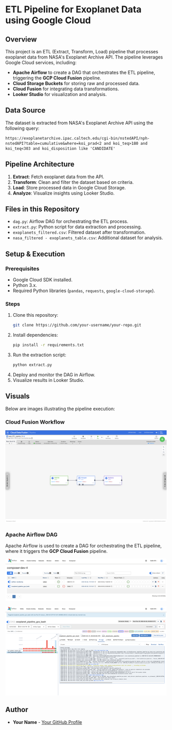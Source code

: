 # ETL Pipeline for Exoplanet Data using Google Cloud

## Overview
This project is an ETL (Extract, Transform, Load) pipeline that processes exoplanet data from NASA's Exoplanet Archive API. The pipeline leverages Google Cloud services, including:

- **Apache Airflow** to create a DAG that orchestrates the ETL pipeline, triggering the **GCP Cloud Fusion** pipeline.
- **Cloud Storage Buckets** for storing raw and processed data.
- **Cloud Fusion** for integrating data transformations.
- **Looker Studio** for visualization and analysis.

## Data Source
The dataset is extracted from NASA's Exoplanet Archive API using the following query:

```
https://exoplanetarchive.ipac.caltech.edu/cgi-bin/nstedAPI/nph-nstedAPI?table=cumulative&where=koi_prad<2 and koi_teq>180 and koi_teq<303 and koi_disposition like 'CANDIDATE'
```

## Pipeline Architecture
1. **Extract**: Fetch exoplanet data from the API.
2. **Transform**: Clean and filter the dataset based on criteria.
3. **Load**: Store processed data in Google Cloud Storage.
4. **Analyze**: Visualize insights using Looker Studio.

## Files in this Repository
- `dag.py`: Airflow DAG for orchestrating the ETL process.
- `extract.py`: Python script for data extraction and processing.
- `exoplanets_filtered.csv`: Filtered dataset after transformation.
- `nasa_filtered - exoplanets_table.csv`: Additional dataset for analysis.

## Setup & Execution
### Prerequisites
- Google Cloud SDK installed.
- Python 3.x.
- Required Python libraries (`pandas`, `requests`, `google-cloud-storage`).

### Steps
1. Clone this repository:
   ```sh
   git clone https://github.com/your-username/your-repo.git
   ```
2. Install dependencies:
   ```sh
   pip install -r requirements.txt
   ```
3. Run the extraction script:
   ```sh
   python extract.py
   ```
4. Deploy and monitor the DAG in Airflow.
5. Visualize results in Looker Studio.

## Visuals
Below are images illustrating the pipeline execution:

### Cloud Fusion Workflow
![Cloud Fusion](https://raw.githubusercontent.com/Sushiiel/ETL_NASA_EXOPlanet_Pipeline/main/ETL_GCP_Pipeline_4.png)

### Apache Airflow DAG
Apache Airflow is used to create a DAG for orchestrating the ETL pipeline, where it triggers the **GCP Cloud Fusion** pipeline.

![ETL Pipeline](https://raw.githubusercontent.com/Sushiiel/ETL_NASA_EXOPlanet_Pipeline/main/ETL_GCP_Pipeline_1.png)

![ETL Pipeline](https://raw.githubusercontent.com/Sushiiel/ETL_NASA_EXOPlanet_Pipeline/main/ETL_GCP_Pipeline_2.png)

## Author
- **Your Name** - [Your GitHub Profile](https://github.com/Sushiiel)
